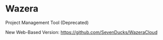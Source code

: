 # Wazera

Project Management Tool (Deprecated)

New Web-Based Version: https://github.com/SevenDucks/WazeraCloud
